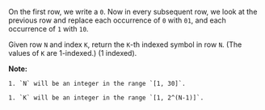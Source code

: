 
On the first row, we write a `0`. Now in every subsequent row, we look at the previous row and replace each occurrence of `0` with `01`, and each occurrence of `1` with `10`.

Given row `N` and index `K`, return the `K`-th indexed symbol in row `N`. (The values of `K` are 1-indexed.) (1 indexed).

**Note:**

	1. `N` will be an integer in the range `[1, 30]`.
	1. `K` will be an integer in the range `[1, 2^(N-1)]`.
